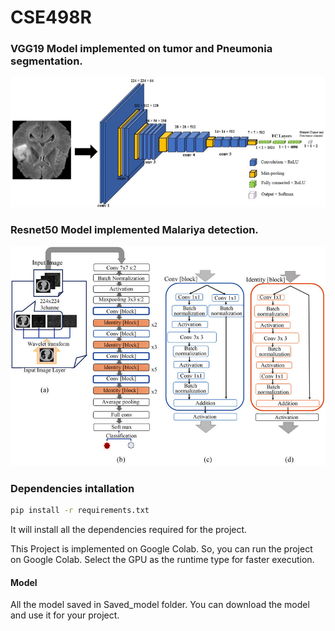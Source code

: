 # CSE498R
### VGG19 Model implemented on tumor and Pneumonia segmentation.
![](Image/image_1.png)

### Resnet50 Model implemented Malariya detection.
![](Image/image_2.png) 
### Dependencies intallation
```bash
pip install -r requirements.txt
```
It will install all the dependencies required for the project.

This Project is implemented on Google Colab. So, you can run the project on Google Colab. Select the GPU as the runtime type for faster execution.

#### Model 
All the model saved in Saved_model folder. You can download the model and use it for your project.
